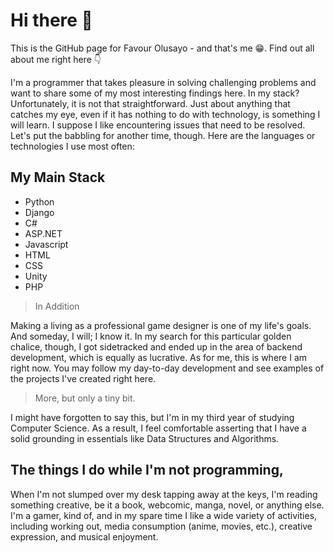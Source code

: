 # Hi there 👋

This is the GitHub page for Favour Olusayo - and that's me 😁.
Find out all about me right here 👇

I'm a programmer that takes pleasure in solving challenging problems and want to share some of my most interesting findings here.
In my stack? Unfortunately, it is not that straightforward. Just about anything that catches my eye, even if it has nothing to do with technology, is something I will learn. I suppose I like encountering issues that need to be resolved. Let's put the babbling for another time, though. Here are the languages or technologies I use most often:

## My Main Stack

* Python
* Django
* C#
* ASP.NET
* Javascript
* HTML
* CSS
* Unity
* PHP

> In Addition

Making a living as a professional game designer is one of my life's goals. And someday, I will; I know it.
In my search for this particular golden chalice, though, I got sidetracked and ended up in the area of backend development, which is equally as lucrative. As for me, this is where I am right now. You may follow my day-to-day development and see examples of the projects I've created right here.

> More, but only a tiny bit.

I might have forgotten to say this, but I'm in my third year of studying Computer Science. As a result, I feel comfortable asserting that I have a solid grounding in essentials like Data Structures and Algorithms.

## The things I do while I'm not programming,

When I'm not slumped over my desk tapping away at the keys, I'm reading something creative, be it a book, webcomic, manga, novel, or anything else. I'm a gamer, kind of, and in my spare time I like a wide variety of activities, including working out, media consumption (anime, movies, etc.), creative expression, and musical enjoyment.

<!--
**OluwaFavour/OluwaFavour** is a ✨ _special_ ✨ repository because its `README.md` (this file) appears on your GitHub profile.

Here are some ideas to get you started:

- 🔭 I’m currently working on ...
- 🌱 I’m currently learning ...
- 👯 I’m looking to collaborate on ...
- 🤔 I’m looking for help with ...
- 💬 Ask me about ...
- 📫 How to reach me: ...
- 😄 Pronouns: ...
- ⚡ Fun fact: ...
-->

